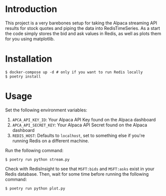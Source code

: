 # Introduction

This project is a very barebones setup for taking the Alpaca streaming API results for stock quotes and piping the data into RedisTimeSeries. As a start the code simply stores the bid and ask values in Redis, as well as plots them for you using matplotlib.

# Installation

```
$ docker-compose up -d # only if you want to run Redis locally
$ poetry install
```

# Usage

Set the following environment variables:

1. `APCA_API_KEY_ID`: Your Alpaca API Key found on the Alpaca dashboard
1. `APCA_API_SECRET_KEY`: Your Alpaca API Secret found on the Alpaca dashboard
1. `REDIS_HOST`: Defaults to `localhost`, set to something else if you're running Redis on a different machine.

Run the following command:

```
$ poetry run python stream.py
```

Check with RedisInsight to see that `MSFT:bids` and `MSFT:asks` exist in your Redis database. Then, wait for some time before running the following command:

```
$ poetry run python plot.py
```
